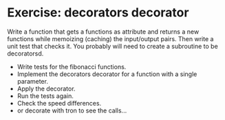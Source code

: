 # Exercise: decorators decorator

Write a function that gets a functions as attribute and returns a new functions while memoizing (caching) the input/output pairs.
Then write a unit test that checks it.
You probably will need to create a subroutine to be decoratorsd.


* Write tests for the fibonacci functions.
* Implement the decorators decorator for a function with a single parameter.
* Apply the decorator.
* Run the tests again.
* Check the speed differences.
* or decorate with tron to see the calls...



